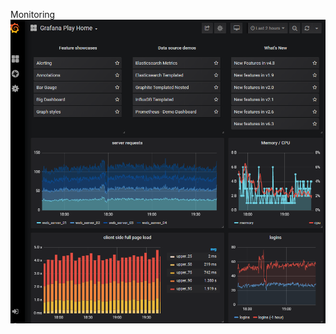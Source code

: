 Monitoring
![alt text](https://raw.githubusercontent.com/zxingz/Monitoring/master/images/Monitoring.PNG)